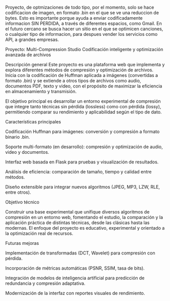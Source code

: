 Proyecto, de optmizaciones de todo tipo, por el momento, solo se hace codificacion de imagen, en formato .bin en el que se ve una reduccion de bytes. Esto es importante porque ayuda a enviar codificadamente informacion SIN PERDIDA, 
a través de diferentes espacios, como Gmail. En el futuro cercano se busca hacer un sitio en el que se optimicen canciones, o cualquier tipo de informacion, para despues vender los servicios como API, a grandes empresas.


Proyecto: Multi-Compression Studio
Codificación inteligente y optimización avanzada de archivos

Descripción general
Este proyecto es una plataforma web que implementa y explora diferentes métodos de compresión y optimización de archivos. Inicia con la codificación de Huffman aplicada a imágenes (convertidas a formato .bin) y se extiende a otros tipos de archivos como audio, documentos PDF, texto y video, con el propósito de maximizar la eficiencia en almacenamiento y transmisión.

El objetivo principal es desarrollar un entorno experimental de compresión que integre tanto técnicas sin pérdida (lossless) como con pérdida (lossy), permitiendo comparar su rendimiento y aplicabilidad según el tipo de dato.

Características principales

Codificación Huffman para imágenes: conversión y compresión a formato binario .bin.

Soporte multi-formato (en desarrollo): compresión y optimización de audio, video y documentos.

Interfaz web basada en Flask para pruebas y visualización de resultados.

Análisis de eficiencia: comparación de tamaño, tiempo y calidad entre métodos.

Diseño extensible para integrar nuevos algoritmos (JPEG, MP3, LZW, RLE, entre otros).

Objetivo técnico

Construir una base experimental que unifique diversos algoritmos de compresión en un entorno web, fomentando el estudio, la comparación y la aplicación práctica de distintas técnicas, desde las clásicas hasta las modernas. El enfoque del proyecto es educativo, experimental y orientado a la optimización real de recursos.

Futuras mejoras

Implementación de transformadas (DCT, Wavelet) para compresión con pérdida.

Incorporación de métricas automáticas (PSNR, SSIM, tasa de bits).

Integración de modelos de inteligencia artificial para predicción de redundancia y compresión adaptativa.

Modernización de la interfaz con reportes visuales de rendimiento.
